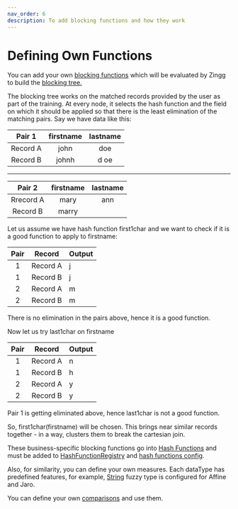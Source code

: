 ```yaml
---
nav_order: 6
description: To add blocking functions and how they work
---
```


# Defining Own Functions

You can add your own [blocking functions](https://github.com/zinggAI/zingg/tree/main/common/core/src/main/java/zingg/common/core/hash) which will be evaluated by Zingg to build the [blocking tree.](../zModels.md)

The blocking tree works on the matched records provided by the user as part of the training. At every node, it selects the hash function and the field on which it should be applied so that there is the least elimination of the matching pairs. Say we have data like this:

|  Pair 1  | firstname | lastname |
| :------: | :-------: | :------: |
| Record A |    john   |    doe   |
| Record B |   johnh   |   d oe   |

****

|   Pair 2  | firstname | lastname |
| :-------: | :-------: | :------: |
| Rrecord A |    mary   |    ann   |
|  Record B |   marry   |          |



Let us assume we have hash function first1char and we want to check if it is a good function to apply to firstname:

| Pair |  Record  | Output |
| :--: | :------: | ------ |
|   1  | Record A | j      |
|   1  | Record B | j      |
|   2  | Record A | m      |
|   2  | Record B | m      |

There is no elimination in the pairs above, hence it is a good function.



Now let us try last1char on firstname

| Pair |  Record  | Output |
| :--: | :------: | ------ |
|   1  | Record A | n      |
|   1  | Record B | h      |
|   2  | Record A | y      |
|   2  | Record B | y      |

Pair 1 is getting eliminated above, hence last1char is not a good function.&#x20;

So, first1char(firstname) will be chosen. This brings near similar records together - in a way, clusters them to break the cartesian join.

These business-specific blocking functions go into [Hash Functions](https://github.com/zinggAI/zingg/tree/main/common/core/src/main/java/zingg/common/core/hash) and must be added to [HashFunctionRegistry](../../common/core/src/main/java/zingg/common/core/hash/HashFunctionRegistry.java) and [hash functions config](../../common/core/src/main/resources/hashFunctions.json).

Also, for similarity, you can define your own measures. Each dataType has predefined features, for example, [String](../../common/core/src/main/java/zingg/common/core/feature/StringFeature.java) fuzzy type is configured for Affine and Jaro.

You can define your own [comparisons](https://github.com/zinggAI/zingg/tree/main/common/core/src/main/java/zingg/common/core/similarity/function) and use them.
